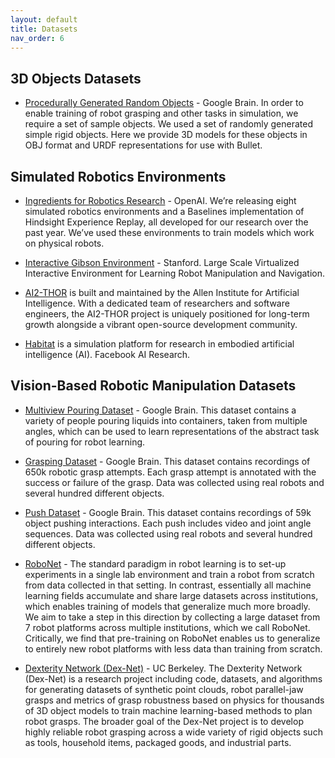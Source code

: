 ```yaml
---
layout: default
title: Datasets
nav_order: 6
---
```


## 3D Objects Datasets

* [Procedurally Generated Random Objects](https://sites.google.com/site/brainrobotdata/home/models) - Google Brain. In order to enable training of robot grasping and other tasks in simulation, we require a set of sample objects.  We used a set of randomly generated simple rigid objects.  Here we provide 3D models for these objects in OBJ format and URDF representations for use with Bullet. 

## Simulated Robotics Environments

* [Ingredients for Robotics Research](https://openai.com/blog/ingredients-for-robotics-research/#requestsforresearchheredition) - OpenAI. We’re releasing eight simulated robotics environments and a Baselines implementation of Hindsight Experience Replay, all developed for our research over the past year. We’ve used these environments to train models which work on physical robots. 

* [Interactive Gibson Environment](http://svl.stanford.edu/gibson2/) - Stanford. Large Scale Virtualized Interactive Environment for Learning Robot Manipulation and Navigation.

* [AI2-THOR](https://ai2thor.allenai.org/) is built and maintained by the Allen Institute for Artificial Intelligence. With a dedicated team of researchers and software engineers, the AI2-THOR project is uniquely positioned for long-term growth alongside a vibrant open-source development community.

* [Habitat](https://aihabitat.org/) is a simulation platform for research in embodied artificial intelligence (AI).  Facebook AI Research.

## Vision-Based Robotic Manipulation Datasets

* [Multiview Pouring Dataset](https://sites.google.com/site/brainrobotdata/home/multiview-pouring) - Google Brain. This dataset contains a variety of people pouring liquids into containers, taken from multiple angles, which can be used to learn representations of the abstract task of pouring for robot learning.

* [Grasping Dataset](https://sites.google.com/site/brainrobotdata/home/grasping-dataset) - Google Brain. This dataset contains recordings of 650k robotic grasp attempts. Each grasp attempt is annotated with the success or failure of the grasp. Data was collected using real robots and several hundred different objects.

* [Push Dataset](https://sites.google.com/site/brainrobotdata/home/push-dataset) - Google Brain. This dataset contains recordings of 59k object pushing interactions. Each push includes video and joint angle sequences. Data was collected using real robots and several hundred different objects.

* [RoboNet](https://www.robonet.wiki/) - The standard paradigm in robot learning is to set-up experiments in a single lab environment and train a robot from scratch from data collected in that setting. In contrast, essentially all machine learning fields accumulate and share large datasets across institutions, which enables training of models that generalize much more broadly. We aim to take a step in this direction by collecting a large dataset from 7 robot platforms across multiple institutions, which we call RoboNet. Critically, we find that pre-training on RoboNet enables us to generalize to entirely new robot platforms with less data than training from scratch.

* [Dexterity Network (Dex-Net)](https://berkeleyautomation.github.io/dex-net/) - UC Berkeley. The Dexterity Network (Dex-Net) is a research project including code, datasets, and algorithms for generating datasets of synthetic point clouds, robot parallel-jaw grasps and metrics of grasp robustness based on physics for thousands of 3D object models to train machine learning-based methods to plan robot grasps. The broader goal of the Dex-Net project is to develop highly reliable robot grasping across a wide variety of rigid objects such as tools, household items, packaged goods, and industrial parts. 
